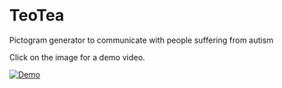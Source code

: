 # TeoTea
Pictogram generator to communicate with people suffering from autism

Click on the image for a demo video.

[![Demo](http://img.youtube.com/vi/CFssybG5nhw/0.jpg)](http://www.youtube.com/watch?v=CFssybG5nhw "Crear apoyos con pictogramas")

